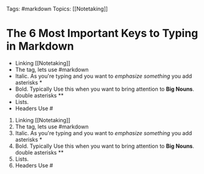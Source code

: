 Tags: #markdown 
Topics: [[Notetaking]]

# The 6 Most Important Keys to Typing in Markdown

- Linking [[Notetaking]]
- The tag, lets use #markdown 
- Italic. As you're typing and you want to *emphasize something* you add asterisks $*$
- Bold. Typically Use this when you want to bring attention to **Big Nouns**. double asterisks $**$
- Lists.
- Headers Use # 

1. Linking [[Notetaking]]
2. The tag, lets use #markdown 
3. Italic. As you're typing and you want to *emphasize something* you add asterisks $*$
4. Bold. Typically Use this when you want to bring attention to **Big Nouns**. double asterisks $**$
5. Lists.
6. Headers Use # 
